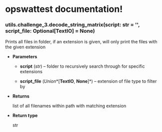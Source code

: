 <!-- opswattest documentation master file, created by
sphinx-quickstart on Wed Oct 19 18:49:24 2022.
You can adapt this file completely to your liking, but it should at least
contain the root `toctree` directive. -->
# opswattest documentation!


### utils.challenge_3.decode_string_matrix(script: str = '', script_file: Optional[TextIO] = None)
Prints all files in folder,
if an extension is given,
will only print the files with the given extension


* **Parameters**

    
    * **script** (*str*) – folder to recursively search through for specific extensions


    * **script_file** (*Union**[**TextIO**, **None**]*) – extension of file type to filter by



* **Returns**

    list of all filenames within path with matching extension



* **Return type**

    str
